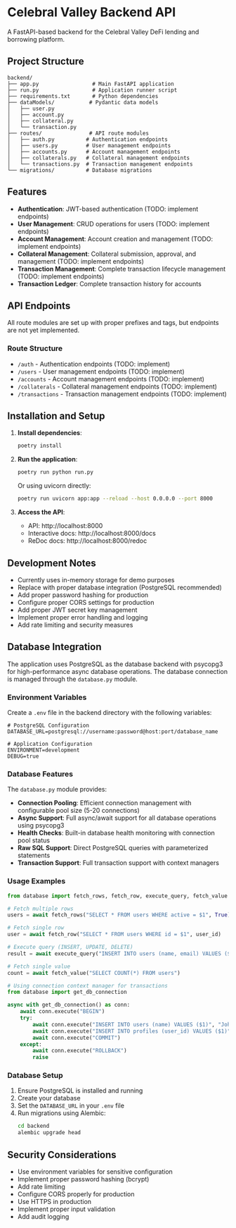 # Celebral Valley Backend API

A FastAPI-based backend for the Celebral Valley DeFi lending and borrowing platform.

## Project Structure

```
backend/
├── app.py                 # Main FastAPI application
├── run.py                 # Application runner script
├── requirements.txt       # Python dependencies
├── dataModels/           # Pydantic data models
│   ├── user.py
│   ├── account.py
│   ├── collateral.py
│   └── transaction.py
├── routes/               # API route modules
│   ├── auth.py          # Authentication endpoints
│   ├── users.py         # User management endpoints
│   ├── accounts.py      # Account management endpoints
│   ├── collaterals.py   # Collateral management endpoints
│   └── transactions.py  # Transaction management endpoints
└── migrations/          # Database migrations
```

## Features

- **Authentication**: JWT-based authentication (TODO: implement endpoints)
- **User Management**: CRUD operations for users (TODO: implement endpoints)
- **Account Management**: Account creation and management (TODO: implement endpoints)
- **Collateral Management**: Collateral submission, approval, and management (TODO: implement endpoints)
- **Transaction Management**: Complete transaction lifecycle management (TODO: implement endpoints)
- **Transaction Ledger**: Complete transaction history for accounts

## API Endpoints

All route modules are set up with proper prefixes and tags, but endpoints are not yet implemented.

### Route Structure
- `/auth` - Authentication endpoints (TODO: implement)
- `/users` - User management endpoints (TODO: implement)
- `/accounts` - Account management endpoints (TODO: implement)
- `/collaterals` - Collateral management endpoints (TODO: implement)
- `/transactions` - Transaction management endpoints (TODO: implement)



## Installation and Setup

1. **Install dependencies**:
   ```bash
   poetry install
   ```

2. **Run the application**:
   ```bash
   poetry run python run.py
   ```
   
   Or using uvicorn directly:
   ```bash
   poetry run uvicorn app:app --reload --host 0.0.0.0 --port 8000
   ```

3. **Access the API**:
   - API: http://localhost:8000
   - Interactive docs: http://localhost:8000/docs
   - ReDoc docs: http://localhost:8000/redoc

## Development Notes

- Currently uses in-memory storage for demo purposes
- Replace with proper database integration (PostgreSQL recommended)
- Add proper password hashing for production
- Configure proper CORS settings for production
- Add proper JWT secret key management
- Implement proper error handling and logging
- Add rate limiting and security measures

## Database Integration

The application uses PostgreSQL as the database backend with psycopg3 for high-performance async database operations. The database connection is managed through the `database.py` module.

### Environment Variables

Create a `.env` file in the backend directory with the following variables:

```env
# PostgreSQL Configuration
DATABASE_URL=postgresql://username:password@host:port/database_name

# Application Configuration
ENVIRONMENT=development
DEBUG=true
```

### Database Features

The `database.py` module provides:
- **Connection Pooling**: Efficient connection management with configurable pool size (5-20 connections)
- **Async Support**: Full async/await support for all database operations using psycopg3
- **Health Checks**: Built-in database health monitoring with connection pool status
- **Raw SQL Support**: Direct PostgreSQL queries with parameterized statements
- **Transaction Support**: Full transaction support with context managers

### Usage Examples

```python
from database import fetch_rows, fetch_row, execute_query, fetch_value

# Fetch multiple rows
users = await fetch_rows("SELECT * FROM users WHERE active = $1", True)

# Fetch single row
user = await fetch_row("SELECT * FROM users WHERE id = $1", user_id)

# Execute query (INSERT, UPDATE, DELETE)
result = await execute_query("INSERT INTO users (name, email) VALUES ($1, $2) RETURNING id", "John", "john@example.com")

# Fetch single value
count = await fetch_value("SELECT COUNT(*) FROM users")

# Using connection context manager for transactions
from database import get_db_connection

async with get_db_connection() as conn:
    await conn.execute("BEGIN")
    try:
        await conn.execute("INSERT INTO users (name) VALUES ($1)", "John")
        await conn.execute("INSERT INTO profiles (user_id) VALUES ($1)", user_id)
        await conn.execute("COMMIT")
    except:
        await conn.execute("ROLLBACK")
        raise
```

### Database Setup

1. Ensure PostgreSQL is installed and running
2. Create your database
3. Set the `DATABASE_URL` in your `.env` file
4. Run migrations using Alembic:
   ```bash
   cd backend
   alembic upgrade head
   ```

## Security Considerations

- Use environment variables for sensitive configuration
- Implement proper password hashing (bcrypt)
- Add rate limiting
- Configure CORS properly for production
- Use HTTPS in production
- Implement proper input validation
- Add audit logging
